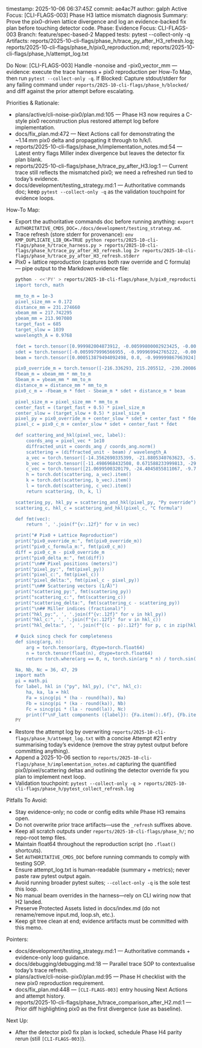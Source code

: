 timestamp: 2025-10-06 06:37:45Z
commit: ae4ac7f
author: galph
Active Focus: [CLI-FLAGS-003] Phase H3 lattice mismatch diagnosis
Summary: Prove the pix0-driven lattice divergence and log an evidence-backed fix plan before touching detector code.
Phase: Evidence
Focus: CLI-FLAGS-003
Branch: feature/spec-based-2
Mapped tests: pytest --collect-only -q
Artifacts: reports/2025-10-cli-flags/phase_h/trace_py_after_H3_refresh.log; reports/2025-10-cli-flags/phase_h/pix0_reproduction.md; reports/2025-10-cli-flags/phase_h/attempt_log.txt

Do Now: [CLI-FLAGS-003] Handle -nonoise and -pix0_vector_mm — evidence: execute the trace harness + pix0 reproduction per How-To Map, then run `pytest --collect-only -q`.
If Blocked: Capture stdout/stderr for any failing command under `reports/2025-10-cli-flags/phase_h/blocked/` and diff against the prior attempt before escalating.

Priorities & Rationale:
- plans/active/cli-noise-pix0/plan.md:105 — Phase H3 now requires a C-style pix0 reconstruction plus restored attempt log before implementation.
- docs/fix_plan.md:472 — Next Actions call for demonstrating the ~1.14 mm pix0 delta and propagating it through to h/k/l.
- reports/2025-10-cli-flags/phase_h/implementation_notes.md:54 — Latest entry flags Miller index divergence but leaves the detector fix plan blank.
- reports/2025-10-cli-flags/phase_h/trace_py_after_H3.log:1 — Current trace still reflects the mismatched pix0; we need a refreshed run tied to today’s evidence.
- docs/development/testing_strategy.md:1 — Authoritative commands doc; keep `pytest --collect-only -q` as the validation touchpoint for evidence loops.

How-To Map:
- Export the authoritative commands doc before running anything: `export AUTHORITATIVE_CMDS_DOC=./docs/development/testing_strategy.md`.
- Trace refresh (store stderr for provenance):
  `env KMP_DUPLICATE_LIB_OK=TRUE python reports/2025-10-cli-flags/phase_h/trace_harness.py > reports/2025-10-cli-flags/phase_h/trace_py_after_H3_refresh.log 2> reports/2025-10-cli-flags/phase_h/trace_py_after_H3_refresh.stderr`
- Pix0 + lattice reproduction (captures both raw override and C formula) — pipe output to the Markdown evidence file:
  ```bash
  python - <<'PY' > reports/2025-10-cli-flags/phase_h/pix0_reproduction.md
  import torch, math

  mm_to_m = 1e-3
  pixel_size_mm = 0.172
  distance_mm = 231.274660
  xbeam_mm = 217.742295
  ybeam_mm = 213.907080
  target_fast = 685
  target_slow = 1039
  wavelength_A = 0.9768

  fdet = torch.tensor([0.999982004873912, -0.00599800002923425, -0.000118000000575132], dtype=torch.float64)
  sdet = torch.tensor([-0.0059979996566955, -0.999969942765222, -0.0049129997187971], dtype=torch.float64)
  beam = torch.tensor([0.000513879494092498, 0.0, -0.999999867963924], dtype=torch.float64)

  pix0_override_m = torch.tensor([-216.336293, 215.205512, -230.200866], dtype=torch.float64) * mm_to_m
  Fbeam_m = xbeam_mm * mm_to_m
  Sbeam_m = ybeam_mm * mm_to_m
  distance_m = distance_mm * mm_to_m
  pix0_c_m = -Fbeam_m * fdet - Sbeam_m * sdet + distance_m * beam

  pixel_size_m = pixel_size_mm * mm_to_m
  center_fast = (target_fast + 0.5) * pixel_size_m
  center_slow = (target_slow + 0.5) * pixel_size_m
  pixel_py = pix0_override_m + center_slow * sdet + center_fast * fdet
  pixel_c = pix0_c_m + center_slow * sdet + center_fast * fdet

  def scattering_and_hkl(pixel_vec, label):
      coords_ang = pixel_vec * 1e10
      diffracted_unit = coords_ang / coords_ang.norm()
      scattering = (diffracted_unit - beam) / wavelength_A
      a_vec = torch.tensor([-14.3562690335399, -21.8805340763623, -5.5476578307123], dtype=torch.float64)
      b_vec = torch.tensor([-11.4986968432508, 0.671588233999813, -29.1143056268565], dtype=torch.float64)
      c_vec = torch.tensor([21.0699500320179, -24.4045855811067, -9.7143290320006], dtype=torch.float64)
      h = torch.dot(scattering, a_vec).item()
      k = torch.dot(scattering, b_vec).item()
      l = torch.dot(scattering, c_vec).item()
      return scattering, (h, k, l)

  scattering_py, hkl_py = scattering_and_hkl(pixel_py, "Py override")
  scattering_c, hkl_c = scattering_and_hkl(pixel_c, "C formula")

  def fmt(vec):
      return ', '.join(f"{v:.12f}" for v in vec)

  print("# Pix0 + Lattice Reproduction")
  print("pix0_override_m:", fmt(pix0_override_m))
  print("pix0_c_formula_m:", fmt(pix0_c_m))
  diff = pix0_c_m - pix0_override_m
  print("pix0_delta_m:", fmt(diff))
  print("\n## Pixel positions (meters)")
  print("pixel_py:", fmt(pixel_py))
  print("pixel_c:", fmt(pixel_c))
  print("pixel_delta:", fmt(pixel_c - pixel_py))
  print("\n## Scattering vectors (1/Å)")
  print("scattering_py:", fmt(scattering_py))
  print("scattering_c:", fmt(scattering_c))
  print("scattering_delta:", fmt(scattering_c - scattering_py))
  print("\n## Miller indices (fractional)")
  print("hkl_py:", ', '.join(f"{v:.12f}" for v in hkl_py))
  print("hkl_c:", ', '.join(f"{v:.12f}" for v in hkl_c))
  print("hkl_delta:", ', '.join(f"{(c - p):.12f}" for p, c in zip(hkl_py, hkl_c)))

  # Quick sincg check for completeness
  def sincg(arg, n):
      arg = torch.tensor(arg, dtype=torch.float64)
      n = torch.tensor(float(n), dtype=torch.float64)
      return torch.where(arg == 0, n, torch.sin(arg * n) / torch.sin(arg))

  Na, Nb, Nc = 36, 47, 29
  import math
  pi = math.pi
  for label, hkl in ("py", hkl_py), ("c", hkl_c):
      ha, ka, la = hkl
      Fa = sincg(pi * (ha - round(ha)), Na)
      Fb = sincg(pi * (ka - round(ka)), Nb)
      Fc = sincg(pi * (la - round(la)), Nc)
      print(f"\nF_latt components ({label}): {Fa.item():.6f}, {Fb.item():.6f}, {Fc.item():.6f}")
  PY
  ```
- Restore the attempt log by overwriting `reports/2025-10-cli-flags/phase_h/attempt_log.txt` with a concise Attempt #21 entry summarising today’s evidence (remove the stray pytest output before committing anything).
- Append a 2025-10-06 section to `reports/2025-10-cli-flags/phase_h/implementation_notes.md` capturing the quantified pix0/pixel/scattering deltas and outlining the detector override fix you plan to implement next loop.
- Validation touchpoint: `pytest --collect-only -q > reports/2025-10-cli-flags/phase_h/pytest_collect_refresh.log`

Pitfalls To Avoid:
- Stay evidence-only; no code or config edits while Phase H3 remains open.
- Do not overwrite prior trace artifacts—use the `_refresh` suffixes above.
- Keep all scratch outputs under `reports/2025-10-cli-flags/phase_h/`; no repo-root temp files.
- Maintain float64 throughout the reproduction script (no `.float()` shortcuts).
- Set `AUTHORITATIVE_CMDS_DOC` before running commands to comply with testing SOP.
- Ensure attempt_log.txt is human-readable (summary + metrics); never paste raw pytest output again.
- Avoid running broader pytest suites; `--collect-only -q` is the sole test this loop.
- No manual beam overrides in the harness—rely on CLI wiring now that H2 landed.
- Preserve Protected Assets listed in docs/index.md (do not rename/remove input.md, loop.sh, etc.).
- Keep git tree clean at end; evidence artifacts must be committed with this memo.

Pointers:
- docs/development/testing_strategy.md:1 — Authoritative commands + evidence-only loop guidance.
- docs/debugging/debugging.md:18 — Parallel trace SOP to contextualise today’s trace refresh.
- plans/active/cli-noise-pix0/plan.md:95 — Phase H checklist with the new pix0 reproduction requirement.
- docs/fix_plan.md:448 — `[CLI-FLAGS-003]` entry housing Next Actions and attempt history.
- reports/2025-10-cli-flags/phase_h/trace_comparison_after_H2.md:1 — Prior diff highlighting pix0 as the first divergence (use as baseline).

Next Up:
- After the detector pix0 fix plan is locked, schedule Phase H4 parity rerun (still `[CLI-FLAGS-003]`).
